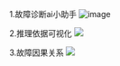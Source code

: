 1.故障诊断ai小助手
<img alt="image" src="https://github.com/user-attachments/assets/c971a7c6-f7b1-47b0-9eb6-201f21e2a671" />

2.推理依据可视化
<img src="https://github.com/user-attachments/assets/6cfa00e9-b79f-40ba-a5f3-3e18f4ef1970" />

3.故障因果关系
<img src="https://github.com/user-attachments/assets/aaa1ed42-3bb4-4899-bd29-48dd5d593d80" />

